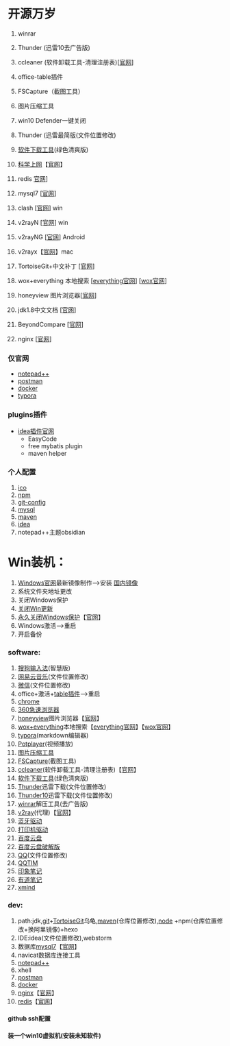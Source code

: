# 开源万岁
1. winrar
4. Thunder (迅雷10去广告版)
6. ccleaner (软件卸载工具-清理注册表)[[官网](https://www.ccleaner.com/)]
7. office-table插件
8. FSCapture（截图工具）
9. 图片压缩工具
12. win10 Defender一键关闭

3. Thunder (迅雷最简版(文件位置修改)
5. [软件下载工具](https://github.com/phoenixtree2poplar/release-tools-v2/releases/tag/software-download)(绿色清爽版)
2. [科学上网](https://github.com/phoenixtree2poplar/release-tools-v1/releases/tag/%E5%BC%80%E6%BA%90%E7%BF%BB%E5%A2%99)【[官网](https://github.com/haotian-wang/google-access-helper)】
22. redis [官网](https://github.com/microsoftarchive/redis/releases)]
23. mysql7 [[官网](https://dev.mysql.com/downloads/mysql)]

13. clash [[官网](https://github.com/Fndroid/clash_for_windows_pkg/releases)] win
13. v2rayN [[官网](https://github.com/2dust/v2rayN/releases)] win
14. v2rayNG [[官网](https://github.com/2dust/v2rayNG/releases)] Android
15. v2rayx【[官网](https://github.com/Cenmrev/V2RayX/releases)】mac
16. TortoiseGit+中文补丁 [[官网](https://tortoisegit.org/download/)]
17. wox+everything 本地搜索 [[everything官网](https://everything.en.softonic.com/)] [[wox官网](http://www.wox.one/)]
18. honeyview 图片浏览器[[官网](https://honeyview.en.softonic.com/)]
19. jdk1.8中文文档 [[官网](https://docs.oracle.com/javase/8/docs/)]
20. BeyondCompare [[官网](http://www.scootersoftware.com/download.php)]
21. nginx [[官网](http://nginx.org/en/download.html)]
<!-- -->
### 仅官网
- [notepad++](https://notepad-plus.en.softonic.com/)
- [postman](https://www.getpostman.com/)
- [docker](https://hub.docker.com/editions/community/docker-ce-desktop-windows)
- [typora](https://www.typora.io/)
### plugins插件
- [idea插件官网](https://plugins.jetbrains.com)
    - EasyCode
    - free mybatis plugin
    - maven helper
### 个人配置
1. [ico](https://github.com/phoenixtree2poplar/phoenix-pkgs/releases/tag/v0.0.0)
2. [npm](https://phoenixtree2poplar.github.io/2020/01/18/npm/)
3. [git-config](https://phoenixtree2poplar.github.io/2019/07/12/git-init/)
4. [mysql](https://phoenixtree2poplar.github.io/2019/08/25/mysql/)
5. [maven](https://phoenixtree2poplar.github.io/2018/08/31/maven%E9%85%8D%E7%BD%AE/)
6. [idea](https://phoenixtree2poplar.github.io/2019/08/25/idea/)
7. notepad++主题obsidian
# Win装机：
1. [Windows官网](https://www.microsoft.com/zh-cn/software-download/windows10)最新镜像制作-->安装 [国内镜像](https://msdn.itellyou.cn)
2. 系统文件夹地址更改
3. 关闭Windows保护
4. [关闭Win更新](https://phoenixtree2poplar.github.io/2017/05/23/window10-uninstall-update/)
5. [永久关闭Windows保护](https://github.com/phoenixtree2poplar/release-tools-v2/releases/tag/%E5%85%B3%E9%97%AD%E4%BF%9D%E6%8A%A4)【[官网](http://www.carrotchou.blog/27785.html)】
6. Windows激活-->重启
7. 开启备份
### software:
1. [搜狗输入法](https://pinyin.sogou.com/zhihui)(智慧版)
2. [网易云音乐](https://music.163.com)(文件位置修改)
3. [微信](https://weixin.qq.com)(文件位置修改)
4. office+激活+[table插件](https://github.com/phoenixtree2poplar/release-tools-v1/releases/tag/office%E6%8F%92%E4%BB%B6)-->重启
5. [chrome](https://www.google.cn/intl/zh-CN/chrome)
6. [360急速浏览器](https://browser.360.cn/ee)
7. [honeyview](https://github.com/phoenixtree2poplar/release-tools-v1/releases/tag/%E5%9B%BE%E7%89%87%E6%B5%8F%E8%A7%88%E5%99%A8)图片浏览器【[官网](https://honeyview.en.softonic.com/)】
8. [wox+everything](https://github.com/phoenixtree2poplar/release-tools-v1/releases/tag/everything文件搜索-wox软件搜索)本地搜索【[everything官网](https://everything.en.softonic.com/)】【[wox官网](http://www.wox.one/)】
9. [typora](https://www.typora.io/)(markdown编辑器)
10. [Potplayer](http://potplayer.org/)(视频播放)
12. [图片压缩工具](https://github.com/phoenixtree2poplar/release-tools-v2/releases/tag/jpg)
13. [FSCapture](https://github.com/phoenixtree2poplar/release-tools-v1/releases/tag/FSCapture)(截图工具)
14. [ccleaner](https://github.com/phoenixtree2poplar/release-pkg-v1/releases/tag/CCleaner5.63)(软件卸载工具-清理注册表)【[官网](https://www.ccleaner.com/)】
15. [软件下载工具](https://github.com/phoenixtree2poplar/release-tools-v2/releases/tag/software-download)(绿色清爽版)
16. [Thunder](https://github.com/phoenixtree2poplar/release-tools-v1/releases/tag/%E8%BF%85%E9%9B%B7%E6%9C%80%E7%AE%80%E7%89%88)迅雷下载(文件位置修改)
17. [Thunder10](https://github.com/phoenixtree2poplar/phoenix-pkgs/releases/tag/v0.0.2)迅雷下载(文件位置修改)
18. [winrar](https://github.com/phoenixtree2poplar/release-tools-v1/releases/tag/%E5%8E%8B%E7%BC%A9%E8%BD%AF%E4%BB%B6)解压工具(去广告版)
19. [v2ray](https://github.com/phoenixtree2poplar/release-tools-v2/releases/tag/v2rayN-Core)(代理)【[官网](https://github.com/v2ray/v2ray-core/releases)】
20. [蓝牙驱动](https://www.lulian.cn/download/list-122-cn.html)
21. [打印机驱动](https://support.hp.com/cn-zh/drivers/selfservice/hp-laserjet-pro-m1136-multifunction-printer-series/5094778)
22. [百度云盘](https://pan.baidu.com/download/)
23. [百度云盘破解版](http://pandownload.com/)
24. [QQ](https://im.qq.com/)(文件位置修改)
25. [QQTIM](https://tim.qq.com/)
26. [印象笔记](https://www.yinxiang.com/)
27. [有道笔记](http://note.youdao.com/download.html)
28. [xmind](https://www.xmind.cn/)
### dev:
1. path:jdk,[git](https://git-scm.com/)+[TortoiseGit](https://tortoisegit.org/download/)乌龟,[maven](https://archive.apache.org/dist/maven/maven-3/)(仓库位置修改),[node](http://nodejs.cn/) +npm(仓库位置修改+换阿里镜像)+hexo
2. IDE:idea(文件位置修改),webstorm
3. 数据库[mysql7](https://github.com/phoenixtree2poplar/release-pkg-v1/releases/tag/mysql7)【[官网](https://dev.mysql.com/downloads/mysql)】
4. navicat数据库连接工具
5. [notepad++](https://notepad-plus.en.softonic.com/)
6. xhell
7. [postman](https://www.getpostman.com/)
8. [docker](https://hub.docker.com/editions/community/docker-ce-desktop-windows)
9. [nginx](https://github.com/phoenixtree2poplar/release-pkg-v1/releases/tag/1.16.1)【[官网](http://nginx.org/en/download.html)】
10. [redis](https://github.com/phoenixtree2poplar/release-pkg-v1/releases/tag/win-redis)【[官网](https://github.com/microsoftarchive/redis/releases)】
#### github  ssh配置
#### 装一个win10虚拟机(安装未知软件)